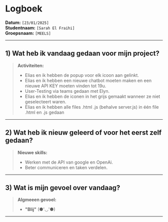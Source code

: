 # Logboek

**Datum:** `[23/01/2025]`  
**Studentnaam:** `[Sarah El Fraihi]`  
**Groepsnaam:** `[MEELS]`

---

## 1) Wat heb ik vandaag gedaan voor mijn project?

> **Activiteiten:**
>
> - Elias en ik hebben de popup voor elk icoon aan gelinkt.
> - Elias en ik hebben een nieuwe chatbot moeten maken en een nieuwe API KEY moeten vinden tot 19u.
> - User-Testing via teams gedaan met Elyn.
> - Elias en ik hebben de iconen in het grijs gemaakt wanneer ze niet geselecteert waren.
> - Elias en ik hebben alle files .html .js (behalve server.js) in één file .html en .js gedaan

---

## 2) Wat heb ik nieuw geleerd of voor het eerst zelf gedaan?

> **Nieuwe skills:**
>
> - Werken met de API van google en OpenAi.
> - Beter communiceren en taken verdelen.

---

## 3) Wat is mijn gevoel over vandaag?

> **Algmeeen gevoel:**
>
> - **"Blij"** (●'◡'●)

---
